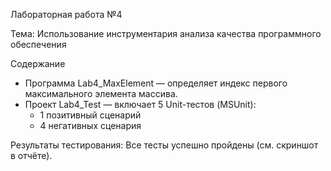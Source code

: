 Лабораторная работа №4

Тема: Использование инструментария анализа качества программного обеспечения  

Содержание
- Программа Lab4_MaxElement — определяет индекс первого максимального элемента массива.  
- Проект Lab4_Test — включает 5 Unit-тестов (MSUnit):
  - 1 позитивный сценарий
  - 4 негативных сценария  

Результаты тестирования:
Все тесты успешно пройдены (см. скриншот в отчёте).  

